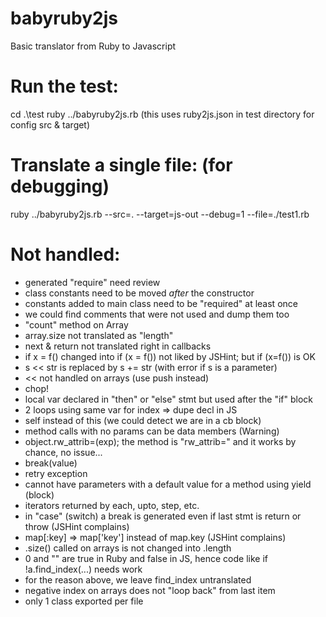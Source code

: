 # babyruby2js
Basic translator from Ruby to Javascript

# Run the test:
cd .\test
ruby ../babyruby2js.rb
(this uses ruby2js.json in test directory for config src & target)

# Translate a single file: (for debugging)
ruby ../babyruby2js.rb --src=. --target=js-out --debug=1 --file=./test1.rb


# Not handled:
- generated "require" need review
- class constants need to be moved *after* the constructor
- constants added to main class need to be "required" at least once
- we could find comments that were not used and dump them too
- "count" method on Array
- array.size not translated as "length"
- next & return not translated right in callbacks
- if x = f() changed into if (x = f()) not liked by JSHint; but if (x=f()) is OK
- s << str is replaced by s += str (with error if s is a parameter)
- << not handled on arrays (use push instead)
- chop!
- local var declared in "then" or "else" stmt but used after the "if" block
- 2 loops using same var for index => dupe decl in JS
- self instead of this (we could detect we are in a cb block)
- method calls with no params can be data members (Warning)
- object.rw_attrib=(exp); the method is "rw_attrib=" and it works by chance, no issue...
- break(value)
- retry exception
- cannot have parameters with a default value for a method using yield (block)
- iterators returned by each, upto, step, etc.
- in "case" (switch) a break is generated even if last stmt is return or throw (JSHint complains)
- map[:key] => map['key'] instead of map.key (JSHint complains)
- .size() called on arrays is not changed into .length
- 0 and "" are true in Ruby and false in JS, hence code like if !a.find_index(...) needs work
- for the reason above, we leave find_index untranslated
- negative index on arrays does not "loop back" from last item
- only 1 class exported per file
